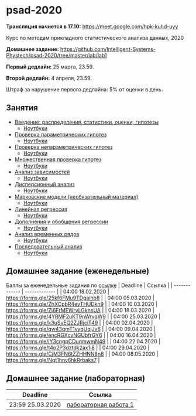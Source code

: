 # psad-2020

**Трансляция начнется в 17.10:** https://meet.google.com/hpk-kuhd-uyy

Курс по методам прикладного статистического анализа данных, 2020

**Домашнее задание:** https://github.com/Intelligent-Systems-Phystech/psad-2020/tree/master/lab/lab1

**Первый дедлайн:** 25 марта, 23.59.

**Второй дедлайн:** 4 апреля, 23.59. 

Штраф за нарушение первого дедлайна: 5% от оценки в день.

## Занятия
* [Введение: распределения, статистики, оценки, гипотезы](https://github.com/Intelligent-Systems-Phystech/psad-2020/raw/master/slides/lecture_1_intro.pdf) 
  * [Ноутбуки](https://github.com/Intelligent-Systems-Phystech/psad-2020/tree/master/notebooks/sem_1)
* [Проверка параметрических гипотез](https://github.com/Intelligent-Systems-Phystech/psad-2020/raw/master/slides/lecture_2_ht.pdf) 
  * [Ноутбуки](https://github.com/Intelligent-Systems-Phystech/psad-2020/tree/master/notebooks/sem_2)
* [Проверка непараметрических гипотез](https://github.com/Intelligent-Systems-Phystech/psad-2020/raw/master/slides/lecture_3_nonparam.pdf)
  * [Ноутбуки](https://github.com/Intelligent-Systems-Phystech/psad-2020/tree/master/notebooks/sem_3)
* [Множественная проверка гипотез ](https://github.com/Intelligent-Systems-Phystech/psad-2020/raw/master/slides/lecture_4_mht.pdf)
  * [Ноутбуки](https://github.com/Intelligent-Systems-Phystech/psad-2020/tree/master/notebooks/sem_4)
* [Анализ зависимостей](https://github.com/Intelligent-Systems-Phystech/psad-2020/raw/master/slides/lecture_5_corr.pdf)
  * [Ноутбуки](https://github.com/Intelligent-Systems-Phystech/psad-2020/tree/master/notebooks/sem_5)
* [Дисперсионный анализ](https://github.com/Intelligent-Systems-Phystech/psad-2020/raw/master/slides/lecture_6_anova.pdf)
  * [Ноутбуки](https://github.com/Intelligent-Systems-Phystech/psad-2020/tree/master/notebooks/sem_6)
* [Марковские модели (необязательный материал)](https://github.com/Intelligent-Systems-Phystech/psad-2020/raw/master/slides/lecture_7_mm.pdf)
  * [Ноутбуки](https://github.com/Intelligent-Systems-Phystech/psad-2020/tree/master/notebooks/sem_7)
* [Линейная регрессия](https://github.com/Intelligent-Systems-Phystech/psad-2020/raw/master/slides/lecture_8_linreg.pdf)
  * [Ноутбуки](https://github.com/Intelligent-Systems-Phystech/psad-2020/tree/master/notebooks/sem_8)
* [Дополнения и обобщения регрессии](https://github.com/Intelligent-Systems-Phystech/psad-2020/raw/master/slides/lecture_9_otherreg.pdf)
  * [Ноутбуки](https://github.com/Intelligent-Systems-Phystech/psad-2020/tree/master/notebooks/sem_9)
* [Анализ временных рядов](https://github.com/Intelligent-Systems-Phystech/psad-2020/raw/master/slides/lecture_10_ts.pdf)
  * [Ноутбуки](https://github.com/Intelligent-Systems-Phystech/psad-2020/tree/master/notebooks/sem_10)
* [Последовательный анализ](https://github.com/Intelligent-Systems-Phystech/psad-2020/raw/master/slides/lecture_11_seq.pdf)
  * [Ноутбуки](https://github.com/Intelligent-Systems-Phystech/psad-2020/tree/master/notebooks/sem_11)
## Домашнее задание (еженедельные)
Баллы за еженедельные задания по [ссылке](https://docs.google.com/spreadsheets/d/1NX5txS1a4fY45DVhvJKW1P-uL9otLjuuvduMXS8nyGE/edit?usp=sharing) 
| Deadline |  Ссылка |
| ------------- | ------------- |
| 04:00 18.02.2020 | https://forms.gle/25kf6FMu9TDgaihb8 |
| 04:00 05.03.2020 | https://forms.gle/ZhXCpbR4eyTHUDkn9 |
| 04:00 10.03.2020 | https://forms.gle/Zi6FrMEWrvLGknsUA |
| 04:00 18.03.2020 | https://forms.gle/4YRMF2uKT9nWrvqW9 |
| 04:00 25.03.2020 | https://forms.gle/k3uSvEQ2ZJRjciT49 |
| 04:00 02.04.2020 | https://forms.gle/qw43qmT1vyqUqjJv6 |
| 04:00 09.04.2020 | https://forms.gle/encRGXcvNGUbfrGY6 |
| 04:00 16.04.2020 | https://forms.gle/iY3cngpCDuqmwmN49 |
| 04:00 22.04.2020 | https://forms.gle/t4p2P3dztdk2ax1i8 |
| 04:00 29.04.2020 | https://forms.gle/CjM3FN6tZZHHNN8n8 |
| 04.00 08.05.2020 | https://forms.gle/Nqt1hny6hkRrbaks7 |

## Домашнее задание (лабораторная)
| Deadline |  Ссылка |
| ------------- | ------------- |
| 23:59 25.03.2020 | [лабораторная работа 1](https://github.com/Intelligent-Systems-Phystech/psad-2020/tree/master/lab/lab1)|
